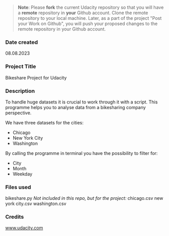 >**Note**: Please **fork** the current Udacity repository so that you will have a **remote** repository in **your** Github account. Clone the remote repository to your local machine. Later, as a part of the project "Post your Work on Github", you will push your proposed changes to the remote repository in your Github account.

### Date created
08.08.2023

### Project Title
Bikeshare Project for Udacity

### Description
To handle huge datasets it is crucial to work through it with a script. 
This programme helps you to analyse data from a bikesharing company perspective.

We have three datasets for the cities:
* Chicago
* New York City
* Washington

By calling the programme in terminal you have the possibility to filter for:
* City
* Month
* Weekday

### Files used
bikeshare.py
_Not included in this repo, but for the project:_
chicago.csv
new york city.csv
washington.csv

### Credits
www.udacity.com


